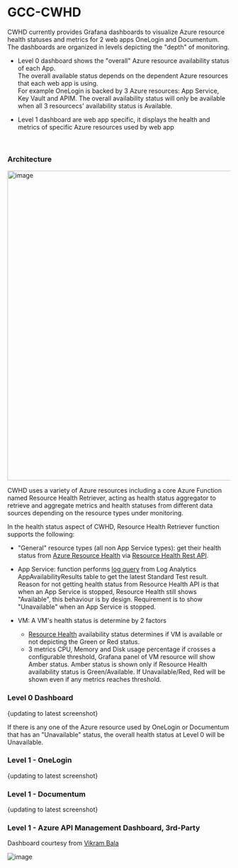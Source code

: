 # GCC-CWHD  

CWHD currently provides Grafana dashboards to visualize Azure resource health statuses and metrics for 2 web apps OneLogin and Documentum.  
The dashboards are organized in levels depicting the "depth" of monitoring. 
  * Level 0 dashboard shows the "overall" Azure resource availability status of each App.  
    The overall available status depends on the dependent Azure resources that each web app is using.  
    For example OneLogin is backed by 3 Azure resources: App Service, Key Vault and APIM. The overall availability status will only be available when all 3 
    resourcecs' availability status is Available.
    
  * Level 1 dashboard are web app specific, it displays the health and metrics of specific Azure resources used by web app

<br />

### Architecture  

<img width="600" height="700" alt="image" src="https://github.com/weixian-zhang/GCC-CWHD/assets/43234101/b90fcfbc-b3b5-45d8-a224-78e04e351134">


CWHD uses a variety of Azure resources including a core Azure Function named Resource Health Retriever, acting as health status aggregator to retrieve and aggregate metrics and health statuses from different data sources depending on the resource types under monitoring.  

In the health status aspect of CWHD, Resource Health Retriever function supports the following:
  * "General" resource types (all non App Service types): get their health status from [Azure Resource Health](https://learn.microsoft.com/en-us/azure/service-health/resource-health-overview) via [Resource Health Rest API](https://learn.microsoft.com/en-us/rest/api/resourcehealth/availability-statuses?view=rest-resourcehealth-2022-10-01).
    
  * App Service: function performs [log query](https://devblogs.microsoft.com/azure-sdk/announcing-the-new-azure-monitor-query-client-libraries/) from Log Analytics AppAvailabilityResults table to get the latest Standard Test result. Reason for not getting health status from Resource Health API is that when an App Service is stopped, Resource Health still shows "Available", this behaviour is by design. Requirement is to show "Unavailable" when an App Service is stopped.
    
  * VM: A VM's health status is determine by 2 factors
    * [Resource Health](https://learn.microsoft.com/en-us/azure/service-health/resource-health-overview) availability status determines if VM is available or not depicting the Green or Red status.
    * 3 metrics CPU, Memory and Disk usage percentage if crosses a configurable threshold, Grafana panel of VM resource will show Amber status. Amber status is shown only if Resource Health availability status is Green/Available. If Unavailable/Red, Red will be shown even if any metrics reaches threshold.



### Level 0 Dashboard  

{updating to latest screenshot}

If there is any one of the Azure resource used by OneLogin or Documentum that has an "Unavailable" status, the overall health status at Level 0 will be Unavailable.


### Level 1 - OneLogin  

{updating to latest screenshot}


### Level 1 - Documentum  

{updating to latest screenshot}


### Level 1 - Azure API Management Dashboard, 3rd-Party

Dashboard courtesy from [Vikram Bala](https://grafana.com/grafana/dashboards/16604-azure-api-management/)

![image](https://github.com/weixian-zhang/GCC-CWHD/assets/43234101/35b24813-7335-42ea-b43d-9ff68a718be4)


